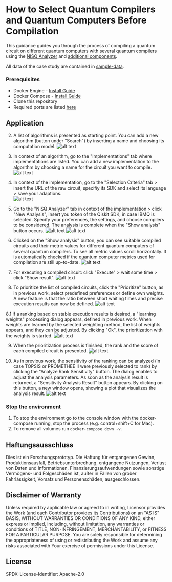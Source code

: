 # How to Select Quantum Compilers and Quantum Computers Before Compilation

This guidance guides you through the process of compiling a quantum circuit on different quantum computers with several quantum compilers using the [NISQ Analyzer](https://github.com/UST-QuAntiL/nisq-analyzer/) and [additional components](https://github.com/UST-QuAntiL/nisq-analyzer-content/blob/master/pre-selection/Docker/README.md).  

All data of the case study are contained in [sample-data](./Case-Study).

### Prerequisites
+ Docker Engine - [Install Guide](https://docs.docker.com/engine/install/)
+ Docker Compose - [Install Guide](https://docs.docker.com/compose/install/)
+ Clone this repository
+ Required ports are listed [here](./Docker/README.md)

## Application

2. A list of algorithms is presented as starting point. You can add a new algorithm (button under "Search") by inserting a name and choosing its computation model.
   ![alt text](./Pictures/algorithms.png "Algorithms")

3. In context of an algorithm, go to the "Implementations" tab where implementations are listed. You can add a new implementation to the algorithm by choosing a name for the circuit you want to compile.
   ![alt text](./Pictures/algo-impls.png "Implementation")

4. In context of the implementation, go to the "Selection Criteria" tab > insert the URL of the raw circuit, specifiy its SDK and select its language > save your adaptions.  
   ![alt text](./Pictures/selection-criteria.png "Selection criteria")

5. Go to the "NISQ Analyzer" tab in context of the implementation > click "New Analysis", insert you token of the Qiskit SDK, in case IBMQ is selected. Specify your preferences, the settings, and choose compilers to be considered.
   The analysis is complete when the "Show analysis" button occurs.
   ![alt text](./Pictures/selection-dialog.png "selection dialog")
   ![alt text](./Pictures/selection-dialog-adv-settings.png "selection dialog")

7. Clicked on the "Show analysis" button, you can see suitable compiled circuits and their metric values for different quantum computers of several quantum compilers.
   To see all metric values scroll horizontally. It is automatically checked if the quantum computer metrics used for compilation are still up-to-date.
   ![alt text](./Pictures/results.png "analysis metrics")

8. For executing a compiled circuit: click "Execute" > wait some time > click "Show result".
   ![alt text](./Pictures/execution.png "show execution result")

9. To prioritize the list of compiled circuits, click the "Prioritize" button, as in previous work, select predefined preferences or define own weights. A new feature is that the ratio between short waiting times and precise execution results can now be defined.
   ![alt text](./Pictures/prio-dialog.png "prioritization dialog")  

8.1 If a ranking based on stable execution results is desired, a "learning weights" processing dialog appears, defined in previous work. When weights are learned by the selected weighting method, the list of weights appears, and they can be adjusted. By clicking "Ok", the prioritization with the weights is started.
![alt text](./Pictures/learning-weights.png "learning weights")

9. When the prioritization process is finished, the rank and the score of each compiled circuit is presented.
   ![alt text](./Pictures/ranked.png "prioritization ranking")

10. As in previous work, the sensitivity of the ranking can be analyzed (in case TOPSIS or PROMETHEE II were previously selected to rank) by clicking the "Analyze Rank Sensitivity" button. The dialog enables to adjust the analysis parameters.
    As soon as the analysis result is returned, a "Sensitivity Analysis Result" button appears. By clicking on this button, a new window opens, showing a plot that visualizes the analysis result.
    ![alt text](./Pictures/sens-analysis.png "sensitivity analysis")

### Stop the environment

1. To stop the environment go to the console window with the docker-compose running, stop the process (e.g. control+shift+C for Mac).
2. To remove all volumes run `docker-compose down -v`.


## Haftungsausschluss

Dies ist ein Forschungsprototyp.
Die Haftung für entgangenen Gewinn, Produktionsausfall, Betriebsunterbrechung, entgangene Nutzungen, Verlust von Daten und Informationen, Finanzierungsaufwendungen sowie sonstige Vermögens- und Folgeschäden ist, außer in Fällen von grober Fahrlässigkeit, Vorsatz und Personenschäden, ausgeschlossen.

## Disclaimer of Warranty

Unless required by applicable law or agreed to in writing, Licensor provides the Work (and each Contributor provides its Contributions) on an "AS IS" BASIS, WITHOUT WARRANTIES OR CONDITIONS OF ANY KIND, either express or implied, including, without limitation, any warranties or conditions of TITLE, NON-INFRINGEMENT, MERCHANTABILITY, or FITNESS FOR A PARTICULAR PURPOSE.
You are solely responsible for determining the appropriateness of using or redistributing the Work and assume any risks associated with Your exercise of permissions under this License.

## License

SPDX-License-Identifier: Apache-2.0
